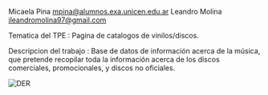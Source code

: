 Micaela Pina  mpina@alumnos.exa.unicen.edu.ar
Leandro Molina ileandromolina97@gmail.com

Tematica del TPE : Pagina de catalogos de vinilos/discos.

Descripcion del trabajo :  Base de datos de información acerca de la música, que pretende recopilar toda la información acerca de los discos comerciales, promocionales, y discos no oficiales.


![DER](https://github.com/Micaela1702/TP-Especial-Web-II/assets/105060579/1bd0a50b-4066-4498-9a9f-d0a1b8cfea74)
